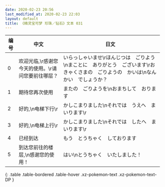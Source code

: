 ```yaml
---
date: 2020-02-23 20:56
last_modified_at: 2020-02-23 22:03
layout: default
title: 《精灵宝可梦 珍珠／钻石》文本 031
---
```

| 编号 | 中文 | 日文 |
| ---- | ---- | ---- |
| 0 | 欢迎光临,\r感谢您今天的使用。\r请问您要前往哪层？ | いらっしゃいませ\rほんじつは　ごりよう\nまことに　ありがとう　ございます\rおきゃくさまの　ごりようの　かいは\nなんかい　でしょうか？ |
| 1 | 期待您再次使用 | またの　ごりようを\nおまちして　おります |
| 2 | 好的,\n电梯下行\r | かしこまりました\nそれでは　うえへ　まいります\r |
| 3 | 好的,\n电梯上行\r | かしこまりました\nそれでは　したへ　まいります\r |
| 4 | 已经到达 | もう　とうちゃく　しております |
| 5 | 到达您前往的楼层,\n感谢您的使用！ | はい\nとうちゃく　いたしました！ |
{: .table .table-bordered .table-hover .xz-pokemon-text .xz-pokemon-text-DP }